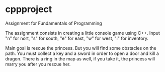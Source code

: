 # cppproject
Assignment for Fundamentals of Programming

The assignment consists in creating a little console game using C++.
Input "n" for nort, "s" for south, "e" for east, "w" for west, "i" for inventory.

Main goal is rescue the princess. But you will find some obstacles on the path. You must collect a key and a sword in order to 
open a door and kill a dragon. There is a ring in the map as well, if you take it, the princess will marry you after you rescue her.
